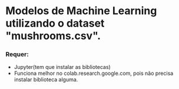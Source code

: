 # Modelos de Machine Learning utilizando o dataset "mushrooms.csv".


### Requer:

*   Jupyter(tem que instalar as bibliotecas)
*   Funciona melhor no colab.research.google.com, pois não precisa instalar biblioteca alguma.


